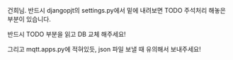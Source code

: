 건희님. 반드시 djangopjt의 settings.py에서 밑에 내려보면 TODO 주석처리 해놓은 부분이 있습니다.

반드시 TODO 부분을 읽고 DB 교체 해주세요!

그리고 mqtt.apps.py에 적혀있듯, json 파일 보낼 때 유의해서 보내주세요!